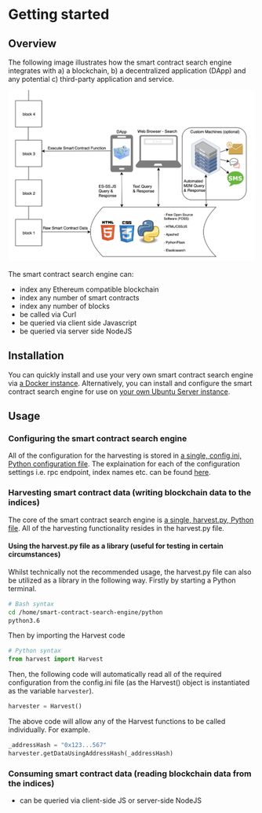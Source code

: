 # Getting started

## Overview

The following image illustrates how the smart contract search engine integrates with a) a blockchain, b) a decentralized application (DApp) and any potential c) third-party application and service.

![](../.gitbook/assets/SCSE-getting_started-01.png)

The smart contract search engine can:
 * index any Ethereum compatible blockchain
 * index any number of smart contracts
 * index any number of blocks
 * be called via Curl
 * be queried via client side Javascript
 * be queried via server side NodeJS
 
## Installation

You can quickly install and use your very own smart contract search engine via [a Docker instance](https://github.com/second-state/whitepapers/blob/master/smart-contracts-search-engine/start-a-search-engine-docker.md). Alternatively, you can install and configure the smart contract search engine for use on [your own Ubuntu Server instance](https://github.com/second-state/whitepapers/blob/master/smart-contracts-search-engine/start-a-search-engine.md).

## Usage

### Configuring the smart contract search engine

All of the configuration for the harvesting is stored in [a single, config.ini, Python configuration file](https://github.com/second-state/smart-contract-search-engine/blob/master/python/config.ini). The explaination for each of the configuration settings i.e. rpc endpoint, index names etc. can be found [here](https://github.com/second-state/whitepapers/blob/master/smart-contracts-search-engine/start-a-search-engine.md#configuring-the-python-harvester-a-single-configini-file).

### Harvesting smart contract data (writing blockchain data to the indices)

The core of the smart contract search engine is [a single, harvest.py, Python file](https://github.com/second-state/smart-contract-search-engine/blob/master/python/harvest.py). All of the harvesting functionality resides in the harvest.py file. 


#### Using the harvest.py file as a library (useful for testing in certain circumstances)
Whilst technically not the recommended usage, the harvest.py file can also be utilized as a library in the following way. Firstly by starting a Python terminal.

```bash
# Bash syntax
cd /home/smart-contract-search-engine/python
python3.6
```
Then by importing the Harvest code

```python
# Python syntax
from harvest import Harvest
```
Then, the following code will automatically read all of the required configuration from the config.ini file (as the Harvest() object is instantiated as the variable `harvester`).

```python
harvester = Harvest()
```
The above code will allow any of the Harvest functions to be called individually. For example.

```python
_addressHash = "0x123...567"
harvester.getDataUsingAddressHash(_addressHash)
```

 
### Consuming smart contract data (reading blockchain data from the indices)

 * can be queried via client-side JS or server-side NodeJS
